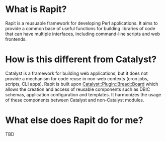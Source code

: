 # What is Rapit?
Rapit is a reusuable framework for developing Perl applications. It
aims to provide a common base of useful functions for building
libraries of code that can have multiple interfaces, including
command-line scripts and web frontends.

# How is this different from Catalyst?
Catalyst is a framework for building web applications, but it does not provide a mechanism for code reuse in non-web contexts (cron jobs, scripts, CLI apps). Rapit is built upon [Catalyst::Plugin::Bread::Board](https://metacpan.org/module/Catalyst::Plugin::Bread::Board) which allows the creation and access of reusable components such as DBIC schemas, application configuration and templates. It harmonizes the usage of these components between Catalyst and non-Catalyst modules.

# What else does Rapit do for me?
TBD